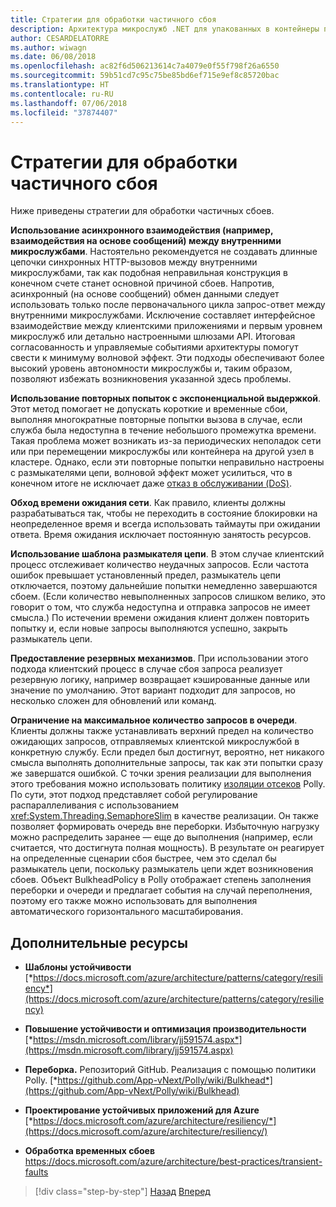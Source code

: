 ```yaml
---
title: Стратегии для обработки частичного сбоя
description: Архитектура микрослужб .NET для упакованных в контейнеры приложений .NET | Стратегии для обработки частичного сбоя
author: CESARDELATORRE
ms.author: wiwagn
ms.date: 06/08/2018
ms.openlocfilehash: ac82f6d506213614c7a4079e0f55f798f26a6550
ms.sourcegitcommit: 59b51cd7c95c75be85bd6ef715e9ef8c85720bac
ms.translationtype: HT
ms.contentlocale: ru-RU
ms.lasthandoff: 07/06/2018
ms.locfileid: "37874407"
---
```

# <a name="strategies-for-handling-partial-failure"></a>Стратегии для обработки частичного сбоя

Ниже приведены стратегии для обработки частичных сбоев.

**Использование асинхронного взаимодействия (например, взаимодействия на основе сообщений) между внутренними микрослужбами**. Настоятельно рекомендуется не создавать длинные цепочки синхронных HTTP-вызовов между внутренними микрослужбами, так как подобная неправильная конструкция в конечном счете станет основной причиной сбоев. Напротив, асинхронный (на основе сообщений) обмен данными следует использовать только после первоначального цикла запрос-ответ между внутренними микрослужбами. Исключение составляет интерфейсное взаимодействие между клиентскими приложениями и первым уровнем микрослужб или детально настроенными шлюзами API. Итоговая согласованность и управляемые событиями архитектуры помогут свести к минимуму волновой эффект. Эти подходы обеспечивают более высокий уровень автономности микрослужбы и, таким образом, позволяют избежать возникновения указанной здесь проблемы.

**Использование повторных попыток с экспоненциальной выдержкой**. Этот метод помогает не допускать короткие и временные сбои, выполняя многократные повторные попытки вызова в случае, если служба была недоступна в течение небольшого промежутка времени. Такая проблема может возникать из-за периодических неполадок сети или при перемещении микрослужбы или контейнера на другой узел в кластере. Однако, если эти повторные попытки неправильно настроены с размыкателями цепи, волновой эффект может усилиться, что в конечном итоге не исключает даже [отказ в обслуживании (DoS)](https://en.wikipedia.org/wiki/Denial-of-service_attack).

**Обход времени ожидания сети**. Как правило, клиенты должны разрабатываться так, чтобы не переходить в состояние блокировки на неопределенное время и всегда использовать таймауты при ожидании ответа. Время ожидания исключает постоянную занятость ресурсов.

**Использование шаблона размыкателя цепи**. В этом случае клиентский процесс отслеживает количество неудачных запросов. Если частота ошибок превышает установленный предел, размыкатель цепи отключается, поэтому дальнейшие попытки немедленно завершаются сбоем. (Если количество невыполненных запросов слишком велико, это говорит о том, что служба недоступна и отправка запросов не имеет смысла.) По истечении времени ожидания клиент должен повторить попытку и, если новые запросы выполняются успешно, закрыть размыкатель цепи.

**Предоставление резервных механизмов**. При использовании этого подхода клиентский процесс в случае сбоя запроса реализует резервную логику, например возвращает кэшированные данные или значение по умолчанию. Этот вариант подходит для запросов, но несколько сложен для обновлений или команд.

**Ограничение на максимальное количество запросов в очереди**. Клиенты должны также устанавливать верхний предел на количество ожидающих запросов, отправляемых клиентской микрослужбой в конкретную службу. Если предел был достигнут, вероятно, нет никакого смысла выполнять дополнительные запросы, так как эти попытки сразу же завершатся ошибкой. С точки зрения реализации для выполнения этого требования можно использовать политику [изоляции отсеков](https://github.com/App-vNext/Polly/wiki/Bulkhead) Polly. По сути, этот подход представляет собой регулирование распараллеливания с использованием <xref:System.Threading.SemaphoreSlim> в качестве реализации. Он также позволяет формировать очередь вне переборки. Избыточную нагрузку можно распределить заранее — еще до выполнения (например, если считается, что достигнута полная мощность). В результате он реагирует на определенные сценарии сбоя быстрее, чем это сделал бы размыкатель цепи, поскольку размыкатель цепи ждет возникновения сбоев. Объект BulkheadPolicy в Polly отображает степень заполнения переборки и очереди и предлагает события на случай переполнения, поэтому его также можно использовать для выполнения автоматического горизонтального масштабирования.

## <a name="additional-resources"></a>Дополнительные ресурсы

-   **Шаблоны устойчивости**
    [*https://docs.microsoft.com/azure/architecture/patterns/category/resiliency*](https://docs.microsoft.com/azure/architecture/patterns/category/resiliency)

-   **Повышение устойчивости и оптимизация производительности**
    [*https://msdn.microsoft.com/library/jj591574.aspx*](https://msdn.microsoft.com/library/jj591574.aspx)

-   **Переборка.** Репозиторий GitHub. Реализация с помощью политики Polly.
    [*https://github.com/App-vNext/Polly/wiki/Bulkhead*](https://github.com/App-vNext/Polly/wiki/Bulkhead)

-   **Проектирование устойчивых приложений для Azure**
    [*https://docs.microsoft.com/azure/architecture/resiliency/*](https://docs.microsoft.com/azure/architecture/resiliency/)

-   **Обработка временных сбоев**
    <https://docs.microsoft.com/azure/architecture/best-practices/transient-faults>


>[!div class="step-by-step"]
[Назад](handle-partial-failure.md)
[Вперед](implement-retries-exponential-backoff.md)
